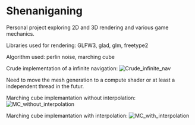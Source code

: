 # Shenaniganing
Personal project exploring 2D and 3D rendering and various game mechanics.

Libraries used for rendering: 
GLFW3, 
glad, 
glm, 
freetype2

Algorithm used: 
perlin noise, 
marching cube

Crude implementation of a infinite navigation:
![Crude_infinite_nav](https://user-images.githubusercontent.com/58864879/172619610-29476ea9-52ac-4eb1-b1d3-2e9440655fdd.gif)

Need to move the mesh generation to a compute shader or at least a independent thread in the futur.

Marching cube implemantation without interpolation:
![MC_without_interpolation](https://user-images.githubusercontent.com/58864879/156930789-a6aa4cf1-76ef-4979-a76b-ef2ee70474a6.gif)

Marching cube implemantation with interpolation:
![MC_with_interpolation](https://user-images.githubusercontent.com/58864879/156930792-10aa8809-ad6c-493e-bdc2-7848d3a58db3.gif)
